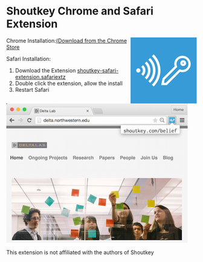# Shoutkey Chrome and Safari Extension

<img align="right" src="https://raw.githubusercontent.com/NUDelta/shoutkey-chrome-extension/master/chrome-extension/images/icon172.png">

Chrome Installation:[(Download from the Chrome Store](https://chrome.google.com/webstore/detail/shoutkey/doggebiamobffjeahijcmackhifbpien/related?hl=en-US)

Safari Installation:

1. Download the Extension [shoutkey-safari-extension.safariextz](https://raw.githubusercontent.com/NUDelta/shoutkey-chrome-extension/master/dist/shoutkey-safari-extension.safariextz)
2. Double click the extension, allow the install
3. Restart Safari

![x](https://raw.githubusercontent.com/NUDelta/shoutkey-chrome-extension/master/chrome-extension/images/demo.png "")


This extension is not affiliated with the authors of Shoutkey
